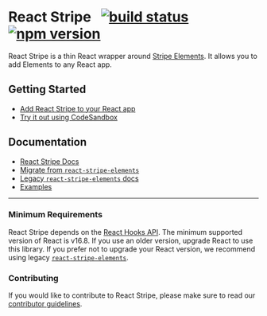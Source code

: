 # React Stripe &nbsp; [![build status](https://img.shields.io/travis/stripe/react-stripe/master.svg?style=flat-square)](https://travis-ci.org/stripe/react-stripe) [![npm version](https://img.shields.io/npm/v/@stripe/react-stripe.svg?style=flat-square)](https://www.npmjs.com/package/@stripe/react-stripe)

React Stripe is a thin React wrapper around
[Stripe Elements](https://stripe.com/docs/elements). It allows you to add
Elements to any React app.

## Getting Started

- [Add React Stripe to your React app](https://stripe.com/docs/stripe-js/react-stripe#setup)
- [Try it out using CodeSandbox](https://codesandbox.io/s/react-stripe-official-q1loc?fontsize=14&hidenavigation=1&theme=dark)

## Documentation

- [React Stripe Docs](https://stripe.com/docs/stripe-js/react-stripe)
- [Migrate from `react-stripe-elements`](docs/migrating.md)
- [Legacy `react-stripe-elements` docs](https://github.com/stripe/react-stripe-elements/#react-stripe-elements)
- [Examples](examples)

---

### Minimum Requirements

React Stripe depends on the
[React Hooks API](https://reactjs.org/docs/hooks-intro.html). The minimum
supported version of React is v16.8. If you use an older version, upgrade React
to use this library. If you prefer not to upgrade your React version, we
recommend using legacy
[`react-stripe-elements`](https://github.com/stripe/react-stripe-elements).

### Contributing

If you would like to contribute to React Stripe, please make sure to read our
[contributor guidelines](CONTRIBUTING.md).
